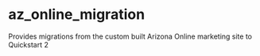 # az_online_migration
Provides migrations from the custom built Arizona Online marketing site to Quickstart 2
